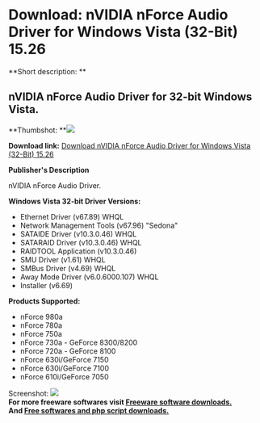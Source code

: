 # Download: nVIDIA nForce Audio Driver for Windows Vista (32-Bit) 15.26

**Short description: **

## nVIDIA nForce Audio Driver for 32-bit Windows Vista.

  
**Thumbshot: **![](http://www.freewarefiles.com/screenshot/nopic.gif)   
  
**Download link:** [Download nVIDIA nForce Audio Driver for Windows Vista (32-Bit) 15.26](http://freesoftwares.boysofts.com/NVIDIA-nForce-Audio-Driver-for-Windows-Vista-32-bit_program_48486.html)  
  

**Publisher's Description**  
  

nVIDIA nForce Audio Driver.

**Windows Vista 32-bit Driver Versions:**

  * Ethernet Driver (v67.89) WHQL 
  * Network Management Tools (v67.96) "Sedona" 
  * SATAIDE Driver (v10.3.0.46) WHQL 
  * SATARAID Driver (v10.3.0.46) WHQL 
  * RAIDTOOL Application (v10.3.0.46) 
  * SMU Driver (v1.61) WHQL 
  * SMBus Driver (v4.69) WHQL 
  * Away Mode Driver (v6.0.6000.107) WHQL 
  * Installer (v6.69) 

**Products Supported:**

  * nForce 980a 
  * nForce 780a 
  * nForce 750a 
  * nForce 730a - GeForce 8300/8200 
  * nForce 720a - GeForce 8100 
  * nForce 630i/GeForce 7150 
  * nForce 630i/GeForce 7100 
  * nForce 610i/GeForce 7050 

  
  
Screenshot: ![](http://www.freewarefiles.com/screenshot/nopic.gif)  
**For more freeware softwares visit [Freeware software downloads.](http://freesoftwares.boysofts.com/)**   
**And [Free softwares and php script downloads.](http://www.boysofts.com/)**

